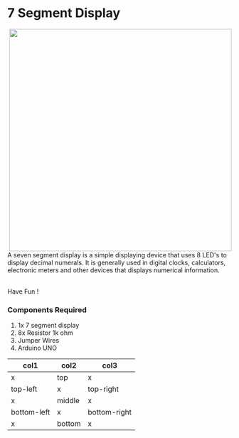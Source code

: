 <h1>7 Segment Display</h1>

<div>
    <img width=500 align=right src="https://github.com/Curovearth/Dive-into-Electronics/blob/main/Basics%20of%20Arduino/15-7%20Segment%20Display/7%20segment%20display.gif">
    <p>A seven segment display is a simple displaying device that uses 8 LED's to display decimal numerals. It is generally used in digital clocks, calculators, electronic meters and other devices that displays numerical information.<br><br>
        
     
  Have Fun !</p>
    
  <h3>Components Required</h3>
  <ol>
    <li>1x 7 segment display</li>
    <li>8x Resistor 1k ohm</li>
    <li>Jumper Wires</li>
    <li>Arduino UNO</li>
  </ol>
    
</div>

| col1 | col2 | col3 |
| --- | --- | --- |
| x | top | x |
| top-left | x | top-right |
| x | middle | x |
| bottom-left | x | bottom-right |
| x | bottom | x |
